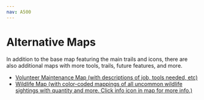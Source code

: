 ```yaml
---
nav: A500
---
```


# Alternative Maps

In addition to the base map featuring the main trails and icons, there are also additional maps with more tools, trails, future features, and more.

- [Volunteer Maintenance Map (with descriptions of job, tools needed, etc)][link-volunteer]
- [Wildlife Map (with color-coded mappings of all uncommon wildlife sightings with quantity and more. Click info icon in map for more info.)][link-wildlife]

[link-volunteer]: volunteer.map
[link-wildlife]: wildlife.map
